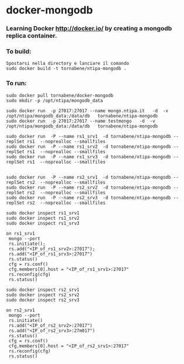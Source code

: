 docker-mongodb
==============

### Learning Docker http://docker.io/ by creating a mongodb replica container.

### To build:

	Spostarsi nella directory e lanciare il comando
    sudo docker build -t tornabene/ntipa-mongodb .
### To run:

    sudo docker pull tornabene/docker-mongodb
    sudo mkdir -p /opt/ntipa/mongodb_data
    
    sudo docker run  -p 27017:27017 --name mongo.ntipa.it   -d  -v  /opt/ntipa/mongodb_data:/data/db   tornabene/ntipa-mongodb 
    sudo docker run  -p 27017:27017 --name testmongo   -d  -v  /opt/ntipa/mongodb_data:/data/db   tornabene/ntipa-mongodb
    
    sudo docker run  -P --name rs1_srv1  -d tornabene/ntipa-mongodb --replSet rs1  --noprealloc --smallfiles
    sudo docker run  -P --name rs1_srv2  -d tornabene/ntipa-mongodb --replSet rs1  --noprealloc --smallfiles
    sudo docker run  -P --name rs1_srv3  -d tornabene/ntipa-mongodb --replSet rs1  --noprealloc --smallfiles
    
    
    sudo docker run  -P --name rs2_srv1  -d tornabene/ntipa-mongodb --replSet rs2  --noprealloc --smallfiles
    sudo docker run  -P --name rs2_srv2  -d tornabene/ntipa-mongodb --replSet rs2  --noprealloc --smallfiles
    sudo docker run  -P --name rs2_srv3  -d tornabene/ntipa-mongodb --replSet rs2  --noprealloc --smallfiles
    
    sudo docker inspect rs1_srv1
    sudo docker inspect rs1_srv2
    sudo docker inspect rs1_srv3

	on rs1_srv1
	 mongo --port
	 rs.initiate();
	 rs.add("<IP_of_rs1_srv2>:27017");
	 rs.add("<IP_of_rs1_srv3>:27017")
	 rs.status()
     cfg = rs.conf()
	 cfg.members[0].host = "<IP_of_rs1_srv1>:27017"
	 rs.reconfig(cfg)
	 rs.status()
    
    sudo docker inspect rs2_srv1
    sudo docker inspect rs2_srv2
    sudo docker inspect rs2_srv3
    
    on rs2_srv1
	 mongo --port
	 rs.initiate()
	 rs.add("<IP_of_rs2_srv2>:27017")
	 rs.add("<IP_of_rs2_srv3>:27m017")
	 rs.status()
	 cfg = rs.conf()
	 cfg.members[0].host = "<IP_of_rs2_srv1>:27017"
	 rs.reconfig(cfg)
	 rs.status()


